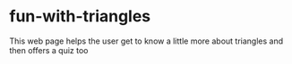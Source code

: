 # fun-with-triangles
 This web page helps the user get to know a little more about triangles and then offers a quiz too
